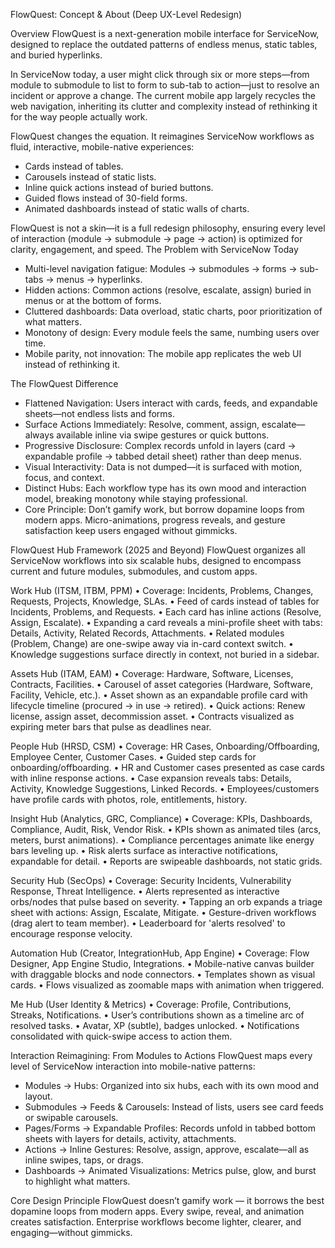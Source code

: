 FlowQuest: Concept & About (Deep UX-Level Redesign)

Overview
FlowQuest is a next-generation mobile interface for ServiceNow, designed to replace the outdated patterns of endless menus, static tables, and buried hyperlinks.

In ServiceNow today, a user might click through six or more steps—from module to submodule to list to form to sub-tab to action—just to resolve an incident or approve a change. The current mobile app largely recycles the web navigation, inheriting its clutter and complexity instead of rethinking it for the way people actually work.

FlowQuest changes the equation. It reimagines ServiceNow workflows as fluid, interactive, mobile-native experiences:
- Cards instead of tables.
- Carousels instead of static lists.
- Inline quick actions instead of buried buttons.
- Guided flows instead of 30-field forms.
- Animated dashboards instead of static walls of charts.

FlowQuest is not a skin—it is a full redesign philosophy, ensuring every level of interaction (module → submodule → page → action) is optimized for clarity, engagement, and speed.
The Problem with ServiceNow Today
- Multi-level navigation fatigue: Modules → submodules → forms → sub-tabs → menus → hyperlinks.
- Hidden actions: Common actions (resolve, escalate, assign) buried in menus or at the bottom of forms.
- Cluttered dashboards: Data overload, static charts, poor prioritization of what matters.
- Monotony of design: Every module feels the same, numbing users over time.
- Mobile parity, not innovation: The mobile app replicates the web UI instead of rethinking it.

The FlowQuest Difference
- Flattened Navigation: Users interact with cards, feeds, and expandable sheets—not endless lists and forms.
- Surface Actions Immediately: Resolve, comment, assign, escalate—always available inline via swipe gestures or quick buttons.
- Progressive Disclosure: Complex records unfold in layers (card → expandable profile → tabbed detail sheet) rather than deep menus.
- Visual Interactivity: Data is not dumped—it is surfaced with motion, focus, and context.
- Distinct Hubs: Each workflow type has its own mood and interaction model, breaking monotony while staying professional.
- Core Principle: Don’t gamify work, but borrow dopamine loops from modern apps. Micro-animations, progress reveals, and gesture satisfaction keep users engaged without gimmicks.

FlowQuest Hub Framework (2025 and Beyond)
FlowQuest organizes all ServiceNow workflows into six scalable hubs, designed to encompass current and future modules, submodules, and custom apps.

Work Hub (ITSM, ITBM, PPM)
•	Coverage: Incidents, Problems, Changes, Requests, Projects, Knowledge, SLAs.
•	Feed of cards instead of tables for Incidents, Problems, and Requests.
•	Each card has inline actions (Resolve, Assign, Escalate).
•	Expanding a card reveals a mini-profile sheet with tabs: Details, Activity, Related Records, Attachments.
•	Related modules (Problem, Change) are one-swipe away via in-card context switch.
•	Knowledge suggestions surface directly in context, not buried in a sidebar.

Assets Hub (ITAM, EAM)
•	Coverage: Hardware, Software, Licenses, Contracts, Facilities.
•	Carousel of asset categories (Hardware, Software, Facility, Vehicle, etc.).
•	Asset shown as an expandable profile card with lifecycle timeline (procured → in use → retired).
•	Quick actions: Renew license, assign asset, decommission asset.
•	Contracts visualized as expiring meter bars that pulse as deadlines near.

People Hub (HRSD, CSM)
•	Coverage: HR Cases, Onboarding/Offboarding, Employee Center, Customer Cases.
•	Guided step cards for onboarding/offboarding.
•	HR and Customer cases presented as case cards with inline response actions.
•	Case expansion reveals tabs: Details, Activity, Knowledge Suggestions, Linked Records.
•	Employees/customers have profile cards with photos, role, entitlements, history.

Insight Hub (Analytics, GRC, Compliance)
•	Coverage: KPIs, Dashboards, Compliance, Audit, Risk, Vendor Risk.
•	KPIs shown as animated tiles (arcs, meters, burst animations).
•	Compliance percentages animate like energy bars leveling up.
•	Risk alerts surface as interactive notifications, expandable for detail.
•	Reports are swipeable dashboards, not static grids.

Security Hub (SecOps)
•	Coverage: Security Incidents, Vulnerability Response, Threat Intelligence.
•	Alerts represented as interactive orbs/nodes that pulse based on severity.
•	Tapping an orb expands a triage sheet with actions: Assign, Escalate, Mitigate.
•	Gesture-driven workflows (drag alert to team member).
•	Leaderboard for 'alerts resolved' to encourage response velocity.

Automation Hub (Creator, IntegrationHub, App Engine)
•	Coverage: Flow Designer, App Engine Studio, Integrations.
•	Mobile-native canvas builder with draggable blocks and node connectors.
•	Templates shown as visual cards.
•	Flows visualized as zoomable maps with animation when triggered.

Me Hub (User Identity & Metrics)
•	Coverage: Profile, Contributions, Streaks, Notifications.
•	User’s contributions shown as a timeline arc of resolved tasks.
•	Avatar, XP (subtle), badges unlocked.
•	Notifications consolidated with quick-swipe access to action them.

Interaction Reimagining: From Modules to Actions
FlowQuest maps every level of ServiceNow interaction into mobile-native patterns:

- Modules → Hubs: Organized into six hubs, each with its own mood and layout.
- Submodules → Feeds & Carousels: Instead of lists, users see card feeds or swipable carousels.
- Pages/Forms → Expandable Profiles: Records unfold in tabbed bottom sheets with layers for details, activity, attachments.
- Actions → Inline Gestures: Resolve, assign, approve, escalate—all as inline swipes, taps, or drags.
- Dashboards → Animated Visualizations: Metrics pulse, glow, and burst to highlight what matters.

Core Design Principle
FlowQuest doesn’t gamify work — it borrows the best dopamine loops from modern apps. Every swipe, reveal, and animation creates satisfaction. Enterprise workflows become lighter, clearer, and engaging—without gimmicks.
